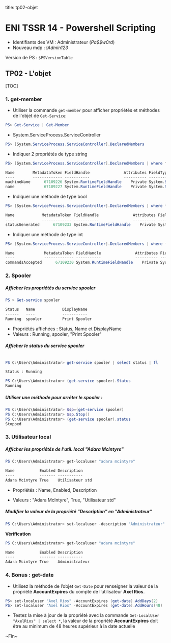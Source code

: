 title: tp02-objet
# ENI TSSR 14 - Powershell Scripting

- Identifiants des VM : Administrateur (*Pa$$w0rd*)
- Nouveau mdp : *!Admin123*

Version de PS : `$PSVersionTable`

## TP02 - L'objet

[TOC]

### 1. get-member
- Utiliser la commande `get-member` pour afficher propriétés et méthodes de l'objet de `Get-Service`:
```powershell
PS> Get-Service | Get-Member
```

- System.ServiceProcess.ServiceController
```powershell
PS> [System.ServiceProcess.ServiceController].DeclaredMembers
```

- Indiquer 2 propriétés de type string
```powershell
PS> [System.ServiceProcess.ServiceController].DeclaredMembers | where fieldtype -like string | select -first 2 | ft

Name        MetadataToken FieldHandle               Attributes FieldType     MemberType ReflectedType                           DeclaringType                           Module                
----        ------------- -----------               ---------- ---------     ---------- -------------                           -------------                           ------                
machineName      67109226 System.RuntimeFieldHandle    Private System.String      Field System.ServiceProcess.ServiceController System.ServiceProcess.ServiceController System.ServiceProce...
name             67109227 System.RuntimeFieldHandle    Private System.String      Field System.ServiceProcess.ServiceController System.ServiceProcess.ServiceController System.ServiceProce...
```

- Indiquer une méthode de type bool
```powershell
PS> [System.ServiceProcess.ServiceController].DeclaredMembers | where fieldtype -like bool | select -first 1 | ft

Name            MetadataToken FieldHandle               Attributes FieldType      MemberType ReflectedType                           DeclaringType                           Module           
----            ------------- -----------               ---------- ---------      ---------- -------------                           -------------                           ------           
statusGenerated      67109233 System.RuntimeFieldHandle    Private System.Boolean      Field System.ServiceProcess.ServiceController System.ServiceProcess.ServiceController System.Service...
```

- Indiquer une méthode de type int
```powershell
PS> [System.ServiceProcess.ServiceController].DeclaredMembers | where fieldtype -like int | select -first 1 | ft

Name             MetadataToken FieldHandle               Attributes FieldType    MemberType ReflectedType                           DeclaringType                           Module            
----             ------------- -----------               ---------- ---------    ---------- -------------                           -------------                           ------            
commandsAccepted      67109230 System.RuntimeFieldHandle    Private System.Int32      Field System.ServiceProcess.ServiceController System.ServiceProcess.ServiceController System.ServiceP...
```

### 2. Spooler

##### Afficher les propriétés du service spooler

```powershell
PS > Get-service spooler

Status   Name            DisplayName
------   ----            -----------
Running  spooler         Print Spooler
```

- Propriétés affichées : Status, Name et DisplayName
- Valeurs : Running, spooler, "Print Spooler"

##### Afficher le status du service spooler

```powershell

PS C:\Users\Administrator> get-service spooler | select status | fl

Status : Running
```
```powershell
PS C:\Users\Administrator> (get-service spooler).Status
Running
```

##### Utiliser une méthode pour arrêter le spooler :

```powershell
PS C:\Users\Administrator> $sp=(get-service spooler)
PS C:\Users\Administrator> $sp.Stop()
PS C:\Users\Administrator> (get-service spooler).status
Stopped
```

### 3. Utilisateur local
##### Afficher les propriétés de l'util. local "Adara McIntyre"
```powershell
PS C:\Users\Administrator> get-localuser "adara mcintyre"

Name           Enabled Description
----           ------- -----------
Adara Mcintyre True    Utilisateur std
```

- Propriétés : Name, Enabled, Description

- Valeurs : "Adara McIntyre", True, "Utilisateur std"

##### Modifier la valeur de la propriété "Description" en "Administrateur"

```powershell
PS C:\Users\Administrator> set-localuser -description "Administrateur" "adara mcintyre"
```

**Vérification**

```powershell
PS C:\Users\Administrator> get-localuser "adara mcintyre"

Name           Enabled Description
----           ------- -----------
Adara Mcintyre True    Administrateur
```


### 4. Bonus : get-date
- Utilisez la méthode de l’objet `Get-Date` pour renseigner la valeur de la propriété **AccountExpires** du compte de l’utilisateur **Axel Rios**.
```powershell
PS> set-localuser "Axel Rios" -AccountExpires (get-date).AddDays(2)
PS> set-localuser "Axel Rios" -AccountExpires (get-date).AddHours(48)
```

- Testez la mise à jour de la propriété avec la commande `Get-LocalUser "AxelRios" | select *`, la valeur de la propriété **AccountExpires** doit être au minimum de 48 heures supérieur à la date actuelle


<p class="fin">~Fin~</p>

<link rel="stylesheet" type="text/css" href="../ressources/css/bootstrap.min.css">
<link rel="stylesheet" type="text/css" href="../ressources/css/style.css">
<link rel="stylesheet" type="text/css" href="../ressources/css/headings.css">